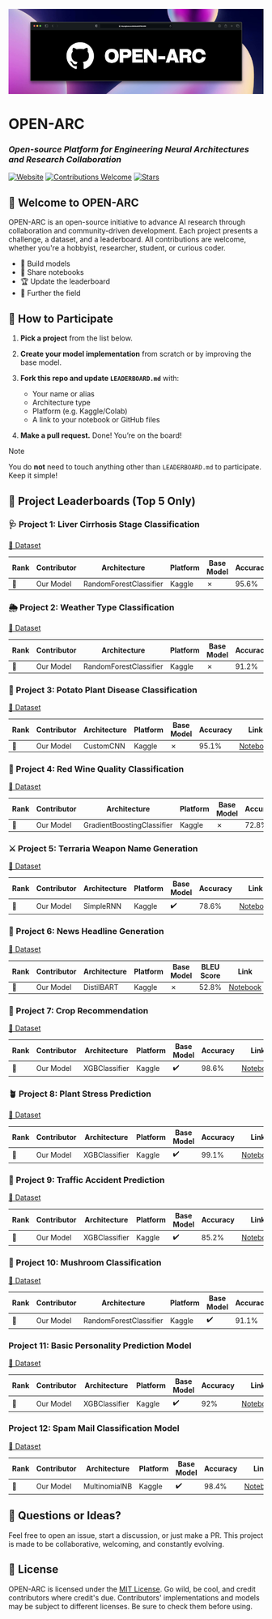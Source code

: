 ![OPEN-ARC title image](https://github.com/Infinitode/OPEN-ARC/blob/main/open-arc.jpeg?raw=true)

# OPEN-ARC

### *Open-source Platform for Engineering Neural Architectures and Research Collaboration*

[![Website](https://img.shields.io/badge/OpenARC-Website-green?logo=firefox)](https://open-arc.netlify.app)
[![Contributions Welcome](https://img.shields.io/badge/contributions-welcome-blue.svg)](https://github.com/Infinitode/OPEN-ARC/pulls)
[![Stars](https://img.shields.io/github/stars/Infinitode/OPEN-ARC?style=social)](https://github.com/Infinitode/OPEN-ARC/stargazers)

## 👋 Welcome to OPEN-ARC

OPEN-ARC is an open-source initiative to advance AI research through collaboration and community-driven development. Each project presents a challenge, a dataset, and a leaderboard. All contributions are welcome, whether you're a hobbyist, researcher, student, or curious coder.

- 🧠 Build models
- 🧪 Share notebooks
- 🏆 Update the leaderboard
- 🚀 Further the field

## 🔧 How to Participate

1. **Pick a project** from the list below.
2. **Create your model implementation** from scratch or by improving the base model.
3. **Fork this repo and update `LEADERBOARD.md`** with:

   * Your name or alias
   * Architecture type
   * Platform (e.g. Kaggle/Colab)
   * A link to your notebook or GitHub files
4. **Make a pull request.** Done! You’re on the board!

> [!NOTE]
> You do **not** need to touch anything other than `LEADERBOARD.md` to participate. Keep it simple!


## 📁 Project Leaderboards (Top 5 Only)

### 🩺 Project 1: Liver Cirrhosis Stage Classification

[🔗 Dataset](https://www.kaggle.com/datasets/aadarshvelu/liver-cirrhosis-stage-classification)

| Rank | Contributor | Architecture           | Platform | Base Model | Accuracy | Link                                            |
| ---- | ----------- | ---------------------- | -------- | ---------- | -------- | ----------------------------------------------- |
| 🥇   | Our Model   | RandomForestClassifier | Kaggle   | ✗          | 95.6%    | [Notebook](Project-1-LCSC/project-1-lcsc.ipynb) |

### 🌦️ Project 2: Weather Type Classification

[🔗 Dataset](https://www.kaggle.com/datasets/nikhil7280/weather-type-classification)

| Rank | Contributor | Architecture           | Platform | Base Model | Accuracy | Link                                          |
| ---- | ----------- | ---------------------- | -------- | ---------- | -------- | --------------------------------------------- |
| 🥇   | Our Model   | RandomForestClassifier | Kaggle   | ✗          | 91.2%    | [Notebook](Project-2-WTC/project-2-wtc.ipynb) |

### 🥔 Project 3: Potato Plant Disease Classification

[🔗 Dataset](https://www.kaggle.com/datasets/hafiznouman786/potato-plant-diseases-data)

| Rank | Contributor | Architecture | Platform | Base Model | Accuracy | Link                                            |
| ---- | ----------- | ------------ | -------- | ---------- | -------- | ----------------------------------------------- |
| 🥇   | Our Model   | CustomCNN    | Kaggle   | ✗          | 95.1%    | [Notebook](Project-3-PPDC/project-3-ppdc.ipynb) |

### 🍷 Project 4: Red Wine Quality Classification

[🔗 Dataset](https://www.kaggle.com/datasets/uciml/red-wine-quality-cortez-et-al-2009)

| Rank | Contributor | Architecture               | Platform | Base Model | Accuracy | Link                                            |
| ---- | ----------- | -------------------------- | -------- | ---------- | -------- | ----------------------------------------------- |
| 🥇   | Our Model   | GradientBoostingClassifier | Kaggle   | ✗          | 72.8%    | [Notebook](Project-4-RWQC/project-4-rwqc.ipynb) |

### ⚔️ Project 5: Terraria Weapon Name Generation

[🔗 Dataset](https://www.kaggle.com/datasets/acr1209/all-terraria-weapons-dps-v-1449)

| Rank | Contributor | Architecture | Platform | Base Model | Accuracy | Link                                            |
| ---- | ----------- | ------------ | -------- | ---------- | -------- | ----------------------------------------------- |
| 🥇   | Our Model   | SimpleRNN    | Kaggle   | ✔️         | 78.6%    | [Notebook](Project-5-TWNG/project-5-twng.ipynb) |

### 📰 Project 6: News Headline Generation

[🔗 Dataset](https://www.kaggle.com/datasets/sunnysai12345/news-summary)

| Rank | Contributor | Architecture | Platform | Base Model | BLEU Score | Link                                          |
| ---- | ----------- | ------------ | -------- | ---------- | ---------- | --------------------------------------------- |
| 🥇   | Our Model   | DistilBART   | Kaggle   | ✗          | 52.8%      | [Notebook](Project-6-NHG/project-6-nhg.ipynb) |

### 🌾 Project 7: Crop Recommendation

[🔗 Dataset](https://www.kaggle.com/datasets/varshitanalluri/crop-recommendation-dataset)

| Rank | Contributor | Architecture  | Platform | Base Model | Accuracy | Link                                        |
| ---- | ----------- | ------------- | -------- | ---------- | -------- | ------------------------------------------- |
| 🥇   | Our Model   | XGBClassifier | Kaggle   | ✔️         | 98.6%    | [Notebook](Project-7-CR/project-7-cr.ipynb) |

### 🪴 Project 8: Plant Stress Prediction

[🔗 Dataset](https://www.kaggle.com/datasets/ziya07/plant-health-data)

| Rank | Contributor | Architecture  | Platform | Base Model | Accuracy | Link                                            |
| ---- | ----------- | ------------- | -------- | ---------- | -------- | ----------------------------------------------- |
| 🥇   | Our Model   | XGBClassifier | Kaggle   | ✔️         | 99.1%    | [Notebook](Project-8-PSPM/project-8-pspm.ipynb) |

### 🚗 Project 9: Traffic Accident Prediction

[🔗 Dataset](https://www.kaggle.com/datasets/denkuznetz/traffic-accident-prediction)

| Rank | Contributor | Architecture  | Platform | Base Model | Accuracy | Link                                            |
| ---- | ----------- | ------------- | -------- | ---------- | -------- | ----------------------------------------------- |
| 🥇   | Our Model   | XGBClassifier | Kaggle   | ✔️         | 85.2%    | [Notebook](Project-9-TAPM/project-9-tapm.ipynb) |

### 🍄 Project 10: Mushroom Classification

[🔗 Dataset](https://www.kaggle.com/datasets/uciml/mushroom-classification)

| Rank | Contributor | Architecture           | Platform | Base Model | Accuracy | Link                                            |
| ---- | ----------- | ---------------------- | -------- | ---------- | -------- | ----------------------------------------------- |
| 🥇   | Our Model   | RandomForestClassifier | Kaggle   | ✔️         | 91.1%    | [Notebook](Project-10-MCM/project-10-mcm.ipynb) |

### Project 11: Basic Personality Prediction Model

[🔗 Dataset](https://www.kaggle.com/datasets/hardikchhipa28/personality-dataset-introvert-or-extrovert)

| Rank | Contributor | Architecture           | Platform | Base Model | Accuracy | Link                                            |
| ---- | ----------- | ---------------------- | -------- | ---------- | -------- | ----------------------------------------------- |
| 🥇   | Our Model   | XGBClassifier | Kaggle   | ✔️         | 92%    | [Notebook](Project-11-BPPM/project-11-bppm.ipynb) |

### Project 12: Spam Mail Classification Model

[🔗 Dataset](https://www.kaggle.com/datasets/hardikchhipa28/personality-dataset-introvert-or-extrovert)

| Rank | Contributor | Architecture           | Platform | Base Model | Accuracy | Link                                            |
| ---- | ----------- | ---------------------- | -------- | ---------- | -------- | ----------------------------------------------- |
| 🥇   | Our Model   | MultinomialNB | Kaggle   | ✔️         | 98.4%    | [Notebook](Project-12/notebook.ipynb) |

## 💬 Questions or Ideas?

Feel free to open an issue, start a discussion, or just make a PR. This project is made to be collaborative, welcoming, and constantly evolving.


## 🪪 License

OPEN-ARC is licensed under the [MIT License](LICENSE). Go wild, be cool, and credit contributors where credit's due. Contributors' implementations and models may be subject to different licenses. Be sure to check them before using.
